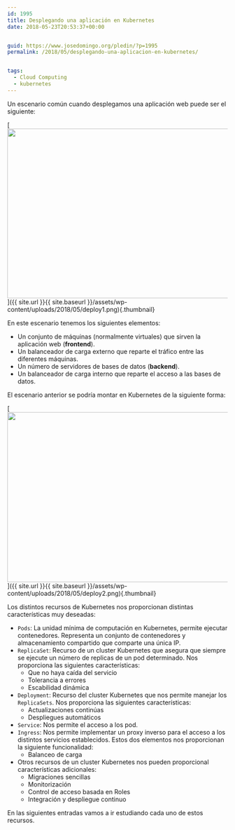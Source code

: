 ```yaml
---
id: 1995
title: Desplegando una aplicación en Kubernetes
date: 2018-05-23T20:53:37+00:00


guid: https://www.josedomingo.org/pledin/?p=1995
permalink: /2018/05/desplegando-una-aplicacion-en-kubernetes/


tags:
  - Cloud Computing
  - kubernetes
---
```

Un escenario común cuando desplegamos una aplicación web puede ser el siguiente:

[<img src="{{ site.url }}{{ site.baseurl }}/assets/wp-content/uploads/2018/05/deploy1.png" alt="" width="685" height="387" class="aligncenter size-full wp-image-1997" />]({{ site.url }}{{ site.baseurl }}/assets/wp-content/uploads/2018/05/deploy1.png){.thumbnail}

En este escenario tenemos los siguientes elementos:

  * Un conjunto de máquinas (normalmente virtuales) que sirven la aplicación web (**frontend**).
  * Un balanceador de carga externo que reparte el tráfico entre las diferentes máquinas.
  * Un número de servidores de bases de datos (**backend**).
  * Un balanceador de carga interno que reparte el acceso a las bases de datos.

El escenario anterior se podría montar en Kubernetes de la siguiente forma:

[<img src="{{ site.url }}{{ site.baseurl }}/assets/wp-content/uploads/2018/05/deploy2.png" alt="" width="754" height="388" class="aligncenter size-full wp-image-1996" />]({{ site.url }}{{ site.baseurl }}/assets/wp-content/uploads/2018/05/deploy2.png){.thumbnail}

Los distintos recursos de Kubernetes nos proporcionan distintas características muy deseadas:

  * `Pods`: La unidad mínima de computación en Kubernetes, permite ejecutar contenedores. Representa un conjunto de contenedores y almacenamiento compartido que comparte una única IP.
  * `ReplicaSet`: Recurso de un cluster Kubernetes que asegura que siempre se ejecute un número de replicas de un pod determinado. Nos proporciona las siguientes características: 
      * Que no haya caída del servicio
      * Tolerancia a errores
      * Escabilidad dinámica
  * `Deployment`: Recurso del cluster Kubernetes que nos permite manejar los `ReplicaSets`. Nos proporciona las siguientes características: 
      * Actualizaciones continúas
      * Despliegues automáticos
  * `Service`: Nos permite el acceso a los pod. 
  * `Ingress`: Nos permite implementar un proxy inverso para el acceso a los distintos servicios establecidos. Estos dos elementos nos proporcionan la siguiente funcionalidad: 
      * Balanceo de carga
  * Otros recursos de un cluster Kubernetes nos pueden proporcional características adicionales: 
      * Migraciones sencillas
      * Monitorización
      * Control de acceso basada en Roles
      * Integración y despliegue continuo

En las siguientes entradas vamos a ir estudiando cada uno de estos recursos.

<!-- AddThis Advanced Settings generic via filter on the_content -->

<!-- AddThis Share Buttons generic via filter on the_content -->
